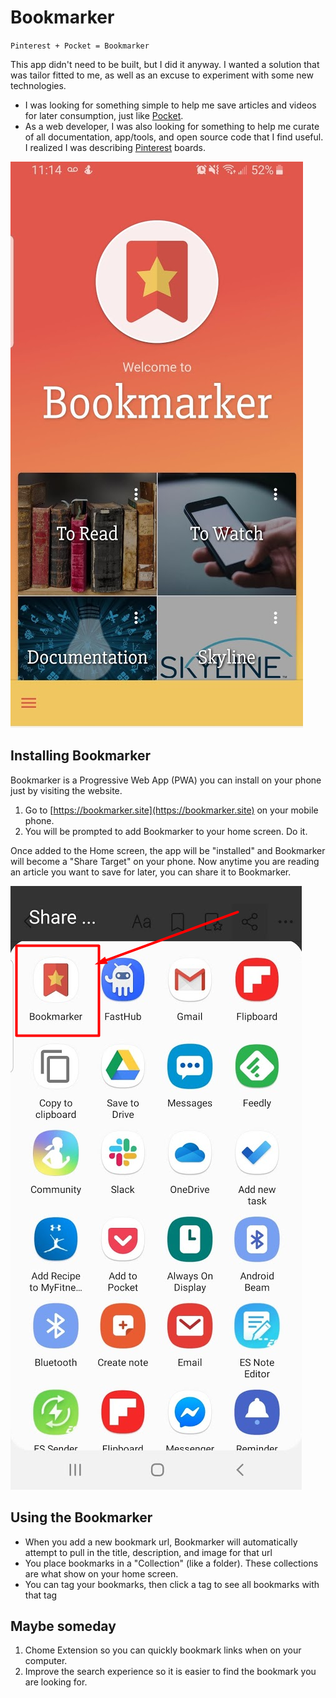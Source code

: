 # Bookmarker

`Pinterest + Pocket = Bookmarker`

This app didn't need to be built, but I did it anyway. I wanted a solution that was tailor fitted to me, as well as an excuse to experiment with some new technologies.

- I was looking for something simple to help me save articles and videos for later consumption, just like [Pocket](https://app.getpocket.com/).
- As a web developer, I was also looking for something to help me curate of all documentation, app/tools, and open source code that I find useful. I realized I was describing [Pinterest](https://www.pinterest.com/) boards.

![Bookmarker](/docs/splash.png)

## Installing Bookmarker

Bookmarker is a Progressive Web App (PWA) you can install on your phone just by visiting the website.

1. Go to [https://bookmarker.site](https://bookmarker.site) on your mobile phone.
2. You will be prompted to add Bookmarker to your home screen. Do it.

Once added to the Home screen, the app will be "installed" and Bookmarker will become a "Share Target" on your phone. Now anytime you are reading an article you want to save for later, you can share it to Bookmarker.

![Share Target](/docs/sharetarget.png)

## Using the Bookmarker

- When you add a new bookmark url, Bookmarker will automatically attempt to pull in the title, description, and image for that url
- You place bookmarks in a "Collection" (like a folder). These collections are what show on your home screen.
- You can tag your bookmarks, then click a tag to see all bookmarks with that tag

## Maybe someday

1. Chome Extension so you can quickly bookmark links when on your computer.
2. Improve the search experience so it is easier to find the bookmark you are looking for.
